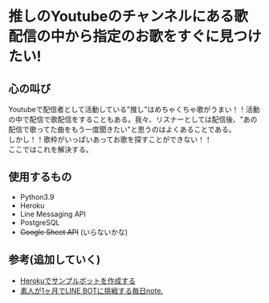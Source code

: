 # 推しのYoutubeのチャンネルにある歌配信の中から指定のお歌をすぐに見つけたい!

## 心の叫び
Youtubeで配信者として活動している"推し"はめちゃくちゃ歌がうまい！！活動の中で配信で歌配信をすることもある。我々、リスナーとしては配信後、"あの配信で歌ってた曲をもう一度聞きたい"と思うのはよくあることである。</br>
しかし！！歌枠がいっぱいあってお歌を探すことができない！！</br>
ここではこれを解決する。

## 使用するもの
- Python3.9
- Heroku
- Line Messaging API
- PostgreSQL
- ~~Google Sheet API~~ (いらないかな)

## 参考(追加していく)
- [Herokuでサンプルボットを作成する](https://developers.line.biz/ja/docs/messaging-api/building-sample-bot-with-heroku/)
- [素人が1ヶ月でLINE BOTに挑戦する毎日note.](https://note.com/96nz/m/md28b901bbba5)